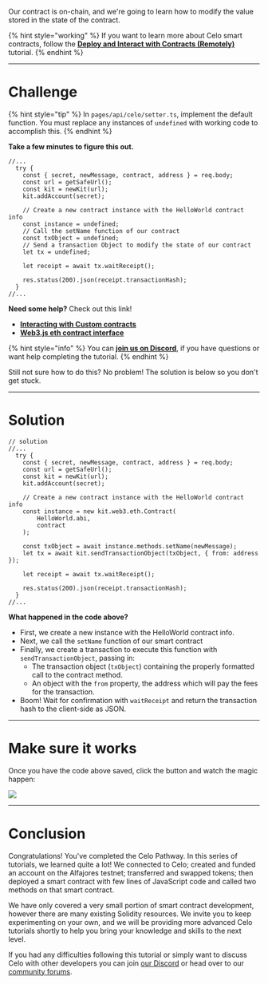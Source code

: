 Our contract is on-chain, and we're going to learn how to modify the value stored in the state of the contract. 

{% hint style="working" %}
If you want to learn more about Celo smart contracts, follow the [**Deploy and Interact with Contracts (Remotely)**](https://learn.figment.io/tutorials/hello-contracts) tutorial.
{% endhint %}

----------------------------------

# Challenge

{% hint style="tip" %}
In `pages/api/celo/setter.ts`, implement the default function. You must replace any instances of `undefined` with working code to accomplish this.
{% endhint %}

**Take a few minutes to figure this out.**

```tsx
//...
  try {
    const { secret, newMessage, contract, address } = req.body;
    const url = getSafeUrl();
    const kit = newKit(url);
    kit.addAccount(secret);

    // Create a new contract instance with the HelloWorld contract info
    const instance = undefined;
    // Call the setName function of our contract
    const txObject = undefined;
    // Send a transaction Object to modify the state of our contract
    let tx = undefined;

    let receipt = await tx.waitReceipt();

    res.status(200).json(receipt.transactionHash);
  }
//...
```

**Need some help?** Check out this link!
* [**Interacting with Custom contracts**](https://docs.celo.org/developer-guide/contractkit/usage#interacting-with-custom-contracts)  
* [**Web3.js eth contract interface**](https://web3js.readthedocs.io/en/v1.4.0/web3-eth-contract.html)  

{% hint style="info" %}
You can [**join us on Discord**](https://discord.gg/fszyM7K), if you have questions or want help completing the tutorial.
{% endhint %}

Still not sure how to do this? No problem! The solution is below so you don't get stuck.

----------------------------------

# Solution

```tsx
// solution
//...
  try {
    const { secret, newMessage, contract, address } = req.body;
    const url = getSafeUrl();
    const kit = newKit(url);
    kit.addAccount(secret);

    // Create a new contract instance with the HelloWorld contract info
    const instance = new kit.web3.eth.Contract(
        HelloWorld.abi, 
        contract
    );

    const txObject = await instance.methods.setName(newMessage);
    let tx = await kit.sendTransactionObject(txObject, { from: address });

    let receipt = await tx.waitReceipt();

    res.status(200).json(receipt.transactionHash);
  }
//...
```

**What happened in the code above?**

* First, we create a new instance with the HelloWorld contract info.
* Next, we call the `setName` function of our smart contract
* Finally, we create a transaction to execute this function with `sendTransactionObject`, passing in:
  * The transaction object (`txObject`) containing the properly formatted call to the contract method.
  * An object with the `from` property, the address which will pay the fees for the transaction.
* Boom! Wait for confirmation with `waitReceipt` and return the transaction hash to the client-side as JSON.

----------------------------------

# Make sure it works

Once you have the code above saved, click the button and watch the magic happen:

![](../../../.gitbook/assets/pathways/celo/celo-setter.gif)

----------------------------------

# Conclusion

Congratulations! You've completed the Celo Pathway. In this series of tutorials, we learned quite a lot! We connected to Celo; created and funded an account on the Alfajores testnet; transferred and swapped tokens; then deployed a smart contract with few lines of JavaScript code and called two methods on that smart contract.

We have only covered a very small portion of smart contract development, however there are many existing Solidity resources. We invite you to keep experimenting on your own, and we will be providing more advanced Celo tutorials shortly to help you bring your knowledge and skills to the next level.

If you had any difficulties following this tutorial or simply want to discuss Celo with other developers you can join [our Discord](https://discord.gg/fszyM7K) or head over to our [community forums](https://community.figment.io).